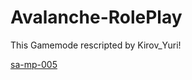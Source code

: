 # Avalanche-RolePlay
 
This Gamemode rescripted by Kirov_Yuri!


[sa-mp-005](https://user-images.githubusercontent.com/109130619/195010476-e95b5411-a3e2-40af-8db2-f0778b34b31f.png)
